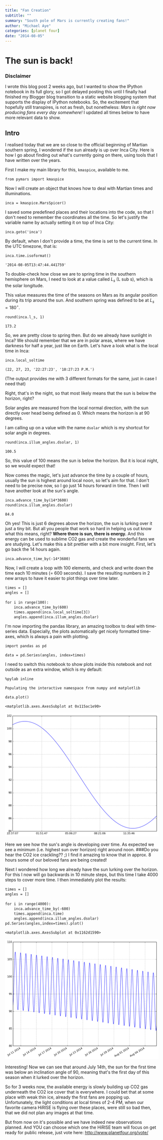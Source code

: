 ```yaml
---
title: "Fan Creation"
subtitle: ""
summary: "South pole of Mars is currently creating fans!"
author: "Michael Aye"
categories: [planet four]
date: "2014-08-05"
---
```

# The sun is back!

### Disclaimer
I wrote this blog post 2 weeks ago, but I wanted to show the IPython notebook in its full glory, 
so I got delayed posting this until I finally had finished my Blogger blog transition to a static website 
blogging system that supports the display of IPython notebooks. 
So, the excitement that hopefully still transpires, is not as fresh, but nonetheless: 
*Mars is right now producing fans every day somewhere!* 
I updated all times below to have more relevant data to show.

## Intro
I realised today that we are so close to the official beginning of Martian southern spring, I wondered if the sun already is up over Inca City. Here is how I go about finding out what's currently going on there, using tools that I have written over the years.

First I make my main library for this, `kmaspice`, available to me.


```
from pymars import kmaspice
```

Now I will create an object that knows how to deal with Martian times and illuminations.


```
inca = kmaspice.MarsSpicer()
```

I saved some predefined places and their locations into the code, so that I don't need to remember the coordinates all the time. So let's justify the variable name by actually setting it on top of Inca City:
<!-- TEASER_END -->


```
inca.goto('inca')
```

By default, when I don't provide a time, the time is set to the current time. In the UTC timezone, that is:


```
inca.time.isoformat()
```




    '2014-08-05T13:47:44.441759'



To double-check how close we are to spring time in the southern hemisphere on Mars, I need to look at a value called $L_s$ (L sub s), which is the solar longitude.

This value measures the time of the seasons on Mars as its angular position during its trip around the sun. And southern spring was defined to be at $L_s = 180^\circ$.


```
round(inca.l_s, 1)
```




    173.2



So, we are pretty close to spring then. But do we already have sunlight in Inca? We should remember that we are in polar areas, where we have darkness for half a year, just like on Earth. Let's have a look what is the local time in Inca:


```
inca.local_soltime
```




    (22, 27, 23, '22:27:23', '10:27:23 P.M.')



(The output provides me with 3 different formats for the same, just in case I need that)

Right, that's in the night, so that most likely means that the sun is below the horizon, right?

Solar angles are measured from the local normal direction, with the sun directly over head being defined as 0. Which means the horizon is at 90 degrees. 

I am calling up on a value with the name `dsolar` which is my shortcut for solar angle in degrees.


```
round(inca.illum_angles.dsolar, 1)
```




    100.5



So, this value of 100 means the sun is below the horizon. But it is local night, so we would expect that!

Now comes the magic, let's just advance the time by a couple of hours, usually the sun is highest around local noon, so let's aim for that. I don't need to be precise now, so I go just 14 hours forward in time.
Then I will have another look at the sun's angle.


```
inca.advance_time_by(14*3600)
round(inca.illum_angles.dsolar)
```




    84.0



Oh yes! This is just 6 degrees above the horizon, the sun is lurking over it just a tiny bit. But all you people that work so hard in helping us out know what this means, right? 
**Where there is sun, there is energy.** 
And this energy can be used to sublime CO2 gas and create the wonderful fans we are studying.
Let's make this a bit prettier with a bit more insight. First, let's go back the 14 hours again.


```
inca.advance_time_by(-14*3600)
```

Now, I will create a loop with 100 elements, and check and write down the time each 10 minutes (= 600 seconds). 
I save the resulting numbers in 2 new arrays to have it easier to plot things over time later.


```
times = []
angles = []

for i in range(100):
    inca.advance_time_by(600)
    times.append(inca.local_soltime[3])
    angles.append(inca.illum_angles.dsolar)
```

I'm now importing the pandas library, an amazing toolbox to deal with time-series data. Especially, the plots automatically get nicely formatted time-axes, which is always a pain with plotting.


```
import pandas as pd
```


```
data = pd.Series(angles, index=times)
```

I need to switch this notebook to show plots inside this notebook and not outside as an extra window, which is my default:



```
%pylab inline
```

    Populating the interactive namespace from numpy and matplotlib



```
data.plot()
```




    <matplotlib.axes.AxesSubplot at 0x115ac1e90>




![png](./20140805_fan_creation_25_1.png)


Here we see how the sun's angle is developing over time. As expected we see a minimum (i.e. highest sun over horizon) right around noon. 
###Do you hear the CO2 ice crackling?? ;) 
I find it amazing to know that in approx. 8 hours some of our beloved fans are being created!

Next I wondered how long we already have the sun lurking over the horizon. For this I now will go backwards in 10 minute steps, but this time I take 4000 steps to cover more time. I then immediately plot the results:


```
times = []
angles = []

for i in range(4000):
    inca.advance_time_by(-600)
    times.append(inca.time)
    angles.append(inca.illum_angles.dsolar)
pd.Series(angles,index=times).plot()
```




    <matplotlib.axes.AxesSubplot at 0x1162d1590>




![png](./20140805_fan_creation_27_1.png)


Interesting! Now we can see that around July 14th, the sun for the first time was below an inclination angle of 90, meaning that's the first day of this season when it lurked over the horizon. 

So for 3 weeks now, the available energy is slowly building up CO2 gas underneath the CO2 ice cover that is everywhere. I could bet that at some place with weak thin ice, already the first fans are popping up. Unfortunately, the light conditions at local times of 2-4 PM, when our favorite camera HiRISE is flying over these places, were still so bad then, that we did not plan any images at that time.

But from now on it's possible and we have indeed new observations planned. And YOU can choose which one the HiRISE team will focus on get ready for public release, just vote here: http://www.planetfour.org/vote/

